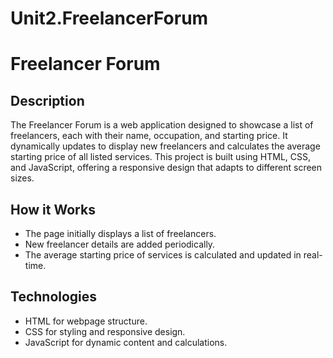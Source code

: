 # Unit2.FreelancerForum
 # Freelancer Forum

## Description
The Freelancer Forum is a web application designed to showcase a list of freelancers, each with their name, occupation, and starting price. It dynamically updates to display new freelancers and calculates the average starting price of all listed services. This project is built using HTML, CSS, and JavaScript, offering a responsive design that adapts to different screen sizes.

## How it Works
- The page initially displays a list of freelancers.
- New freelancer details are added periodically.
- The average starting price of services is calculated and updated in real-time.

## Technologies
- HTML for webpage structure.
- CSS for styling and responsive design.
- JavaScript for dynamic content and calculations.

